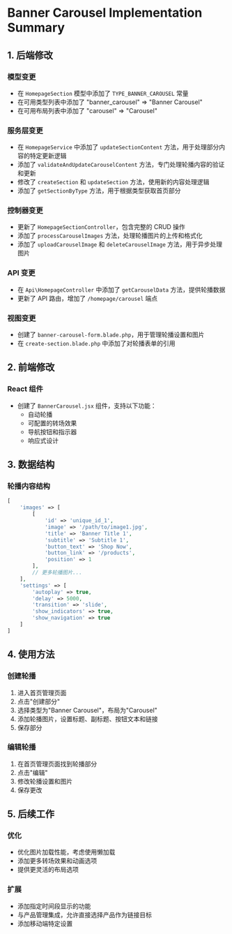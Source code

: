 # Banner Carousel Implementation Summary

## 1. 后端修改

### 模型变更
- 在 `HomepageSection` 模型中添加了 `TYPE_BANNER_CAROUSEL` 常量
- 在可用类型列表中添加了 "banner_carousel" => "Banner Carousel" 
- 在可用布局列表中添加了 "carousel" => "Carousel"

### 服务层变更
- 在 `HomepageService` 中添加了 `updateSectionContent` 方法，用于处理部分内容的特定更新逻辑
- 添加了 `validateAndUpdateCarouselContent` 方法，专门处理轮播内容的验证和更新
- 修改了 `createSection` 和 `updateSection` 方法，使用新的内容处理逻辑
- 添加了 `getSectionByType` 方法，用于根据类型获取首页部分

### 控制器变更
- 更新了 `HomepageSectionController`，包含完整的 CRUD 操作
- 添加了 `processCarouselImages` 方法，处理轮播图片的上传和格式化
- 添加了 `uploadCarouselImage` 和 `deleteCarouselImage` 方法，用于异步处理图片

### API 变更
- 在 `Api\HomepageController` 中添加了 `getCarouselData` 方法，提供轮播数据
- 更新了 API 路由，增加了 `/homepage/carousel` 端点

### 视图变更
- 创建了 `banner-carousel-form.blade.php`，用于管理轮播设置和图片
- 在 `create-section.blade.php` 中添加了对轮播表单的引用

## 2. 前端修改

### React 组件
- 创建了 `BannerCarousel.jsx` 组件，支持以下功能：
  - 自动轮播
  - 可配置的转场效果
  - 导航按钮和指示器
  - 响应式设计

## 3. 数据结构

### 轮播内容结构
```php
[
    'images' => [
        [
            'id' => 'unique_id_1',
            'image' => '/path/to/image1.jpg',
            'title' => 'Banner Title 1',
            'subtitle' => 'Subtitle 1',
            'button_text' => 'Shop Now',
            'button_link' => '/products',
            'position' => 1
        ],
        // 更多轮播图片...
    ],
    'settings' => [
        'autoplay' => true,
        'delay' => 5000,
        'transition' => 'slide',
        'show_indicators' => true,
        'show_navigation' => true
    ]
]
```

## 4. 使用方法

### 创建轮播
1. 进入首页管理页面
2. 点击"创建部分"
3. 选择类型为"Banner Carousel"，布局为"Carousel"
4. 添加轮播图片，设置标题、副标题、按钮文本和链接
5. 保存部分

### 编辑轮播
1. 在首页管理页面找到轮播部分
2. 点击"编辑"
3. 修改轮播设置和图片
4. 保存更改

## 5. 后续工作

### 优化
- 优化图片加载性能，考虑使用懒加载
- 添加更多转场效果和动画选项
- 提供更灵活的布局选项

### 扩展
- 添加指定时间段显示的功能
- 与产品管理集成，允许直接选择产品作为链接目标
- 添加移动端特定设置 